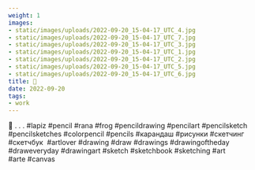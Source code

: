 ```yaml
---
weight: 1
images:
- static/images/uploads/2022-09-20_15-04-17_UTC_4.jpg
- static/images/uploads/2022-09-20_15-04-17_UTC_7.jpg
- static/images/uploads/2022-09-20_15-04-17_UTC_3.jpg
- static/images/uploads/2022-09-20_15-04-17_UTC_1.jpg
- static/images/uploads/2022-09-20_15-04-17_UTC_2.jpg
- static/images/uploads/2022-09-20_15-04-17_UTC_5.jpg
- static/images/uploads/2022-09-20_15-04-17_UTC_6.jpg
title: 🐸
date: 2022-09-20
tags:
- work
---
```


🐸
.
.
.
#lapiz #pencil #rana #frog  #pencildrawing #pencilart #pencilsketch #pencilsketches #colorpencil #pencils #карандаш #рисунки #скетчинг #скетчбук  #artlover #drawing #draw #drawings #drawingoftheday #draweveryday #drawingart #sketch #sketchbook #sketching #art #arte #canvas
